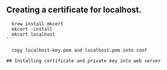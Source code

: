 
## Creating a certificate for localhost.

````
  brew install mkcert 
  mkcert -install
  mkcert localhost
```

  copy localhost-key.pem and localhost.pem into conf

## Installing certificate and private key into web server 


